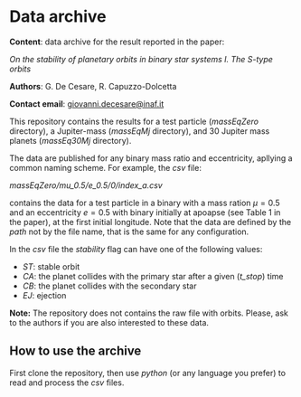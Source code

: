 # Data archive

**Content**: data archive for the result reported in the paper:

_On the stability of planetary orbits in binary star systems I. The S-type orbits_

**Authors**: G. De Cesare, R. Capuzzo-Dolcetta

**Contact email**: giovanni.decesare@inaf.it

This repository contains the results for a test particle (_massEqZero_ directory), a Jupiter-mass (_massEqMj_ directory), and 30 Jupiter mass planets (_massEq30Mj_ directory).

The data are published for any binary mass ratio and eccentricity, apllying a common naming scheme. For example, the _csv_ file:

_massEqZero/mu_0.5/e_0.5/0/index_a.csv_

contains the data for a test particle in a binary with a mass ration $\mu = 0.5$ and an eccentricity $e = 0.5$ with binary initially at apoapse (see Table 1 in the paper), at the first initial longitude. Note that the data are defined by the _path_ not by the file name, that is the same for any configuration.

In the _csv_ file the _stability_ flag can have one of the following values:

- _ST_: stable orbit
- _CA_: the planet collides with the primary star after a given (_t_stop_) time
- _CB_: the planet collides with the secondary star
- _EJ_: ejection

**Note:** The repository does not contains the raw file with orbits. Please, ask to the authors if you are also interested to these data.

## How to use the archive

First clone the repository, then use _python_ (or any language you prefer) to read and process the _csv_ files.
